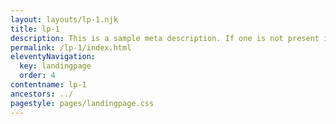 ```yaml
---
layout: layouts/lp-1.njk
title: lp-1
description: This is a sample meta description. If one is not present in your page/post's front matter, the default metadata.desciption will be used instead.
permalink: /lp-1/index.html
eleventyNavigation:
  key: landingpage
  order: 4
contentname: lp-1
ancestors: ../
pagestyle: pages/landingpage.css
---
```

